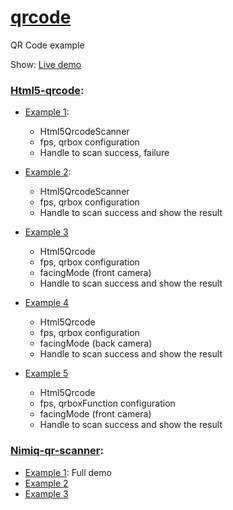 # [qrcode](https://github.com/lamngockhuong/qrcode)
QR Code example

Show: [Live demo](https://me.ngockhuong.com/qrcode)

### [Html5-qrcode](https://github.com/mebjas/html5-qrcode):

- [Example 1](/html5-qrcode/example1.html):
    - Html5QrcodeScanner
    - fps, qrbox configuration
    - Handle to scan success, failure

- [Example 2](/html5-qrcode/example2.html):
    - Html5QrcodeScanner
    - fps, qrbox configuration
    - Handle to scan success and show the result

- [Example 3](/html5-qrcode/example3.html)
    - Html5Qrcode
    - fps, qrbox configuration
    - facingMode (front camera)
    - Handle to scan success and show the result

- [Example 4](/html5-qrcode/example4.html)
    - Html5Qrcode
    - fps, qrbox configuration
    - facingMode (back camera)
    - Handle to scan success and show the result

- [Example 5](/html5-qrcode/example5.html)
    - Html5Qrcode
    - fps, qrboxFunction configuration
    - facingMode (front camera)
    - Handle to scan success and show the result

### [Nimiq-qr-scanner](https://github.com/nimiq/qr-scanner):

- [Example 1](/nimiq-qr-scanner/example1.html): Full demo
- [Example 2](/nimiq-qr-scanner/example2.html)
- [Example 3](/nimiq-qr-scanner/example3.html)